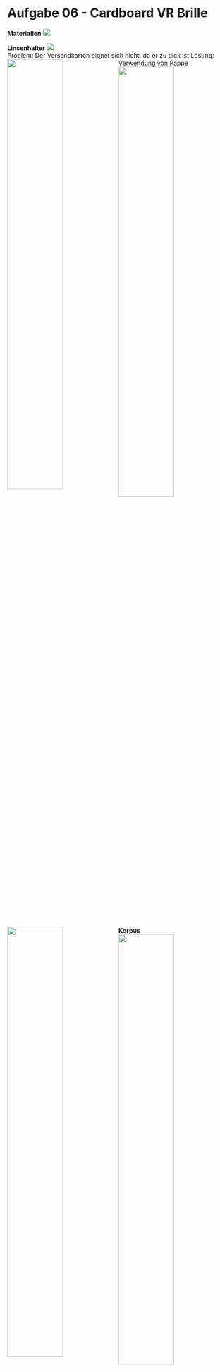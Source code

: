 # Aufgabe 06 - Cardboard VR Brille

**Materialien**
<img src="https://ninahecht.github.io/IFD-WiSe20-21/aufgabe6/res/01-materialien.jpg"/>

**Linsenhalter**
<img src="https://ninahecht.github.io/IFD-WiSe20-21/aufgabe6/res/02-karton-zu-dick.jpg"/><br>
Problem: Der Versandkarton eignet sich nicht, da er zu dick ist
Lösung: Verwendung von Pappe
<img style="width: 50%; float:left;" src="https://ninahecht.github.io/IFD-WiSe20-21/aufgabe6/res/03-pappe.jpg"/>
<img style="width: 50%; float:left;" src="https://ninahecht.github.io/IFD-WiSe20-21/aufgabe6/res/04-innenleben-fertig.jpg"/>

**Korpus**
<img style="width: 50%; float:left;" src="https://ninahecht.github.io/IFD-WiSe20-21/aufgabe6/res/05-papphuelle.jpg"/>
<img style="width: 50%; float:left;" src="https://ninahecht.github.io/IFD-WiSe20-21/aufgabe6/res/06-papphuelle-ausgeschnitten.jpg"/><br>

**Zusammensetzen**
<img src="https://ninahecht.github.io/IFD-WiSe20-21/aufgabe6/res/07-zusammengesetzt-zu-klein.jpg"/><br>
Problem: Der Linsenhalter sitzt zu locker im Pappkorpus
Lösung: Verstärkung der unteren und linken Seite des Korpus mit Karton
<img style="width: 33%; float:left;" src="https://ninahecht.github.io/IFD-WiSe20-21/aufgabe6/res/08-unten-links-aus-karton.jpg"/>
<img style="width: 33%; float:left;" src="https://ninahecht.github.io/IFD-WiSe20-21/aufgabe6/res/09-mit-papier-verkleiden.jpg"/>
<img style="width: 33%; float:left;" src="https://ninahecht.github.io/IFD-WiSe20-21/aufgabe6/res/10-mit-papier-verkleidet.jpg"/><br>
<img src="https://ninahecht.github.io/IFD-WiSe20-21/aufgabe6/res/11-zusammengesetzt-passt.jpg"/><br>

**Abschluss**
Anbringen von Klettpunkten um die Handy-Lasche oben zu befestigen
<img src="https://ninahecht.github.io/IFD-WiSe20-21/aufgabe6/res/12-klettpunkte"/><br>
Test und Vorschau des Designs*
<img src="https://ninahecht.github.io/IFD-WiSe20-21/aufgabe6/res/13-test"/><br>

*Designüberlegung: Wald als Skyline, HFU Logo als Mond (Weiß hinterlegt)